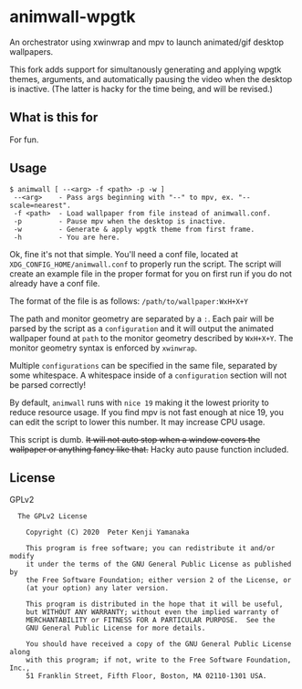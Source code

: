 # animwall-wpgtk

An orchestrator using xwinwrap and mpv to launch animated/gif desktop wallpapers.

This fork adds support for simultanously generating and applying wpgtk themes,
arguments, and automatically pausing the video when the desktop is inactive.
(The latter is hacky for the time being, and will be revised.)

## What is this for

For fun.

## Usage

```
$ animwall [ --<arg> -f <path> -p -w ]
 --<arg>    - Pass args beginning with "--" to mpv, ex. "--scale=nearest".
 -f <path>  - Load wallpaper from file instead of animwall.conf.
 -p         - Pause mpv when the desktop is inactive.
 -w         - Generate & apply wpgtk theme from first frame.
 -h         - You are here.
```

Ok, fine it's not that simple.
You'll need a conf file, located at `XDG_CONFIG_HOME/animwall.conf` to properly
run the script. The script will create an example file in the proper format for
you on first run if you do not already have a conf file.

The format of the file is as follows:
```/path/to/wallpaper:WxH+X+Y```

The path and monitor geometry are separated by a `:`. Each pair will be parsed
by the script as a `configuration` and it will output the animated wallpaper
found at `path` to the monitor geometry described by `WxH+X+Y`. The monitor
geometry syntax is enforced by `xwinwrap`.

Multiple `configurations` can be specified in the same file, separated by some
whitespace. A whitespace inside of a `configuration` section will not be parsed
correctly!

By default, `animwall` runs with `nice 19` making it the lowest priority to
reduce resource usage. If you find mpv is not fast enough at nice 19, you can
edit the script to lower this number. It may increase CPU usage.

This script is dumb. ~~It will not auto stop when a window covers the wallpaper
or anything fancy like that.~~ Hacky auto pause function included.

## License

GPLv2

```
  The GPLv2 License

    Copyright (C) 2020  Peter Kenji Yamanaka

    This program is free software; you can redistribute it and/or modify
    it under the terms of the GNU General Public License as published by
    the Free Software Foundation; either version 2 of the License, or
    (at your option) any later version.

    This program is distributed in the hope that it will be useful,
    but WITHOUT ANY WARRANTY; without even the implied warranty of
    MERCHANTABILITY or FITNESS FOR A PARTICULAR PURPOSE.  See the
    GNU General Public License for more details.

    You should have received a copy of the GNU General Public License along
    with this program; if not, write to the Free Software Foundation, Inc.,
    51 Franklin Street, Fifth Floor, Boston, MA 02110-1301 USA.
```
